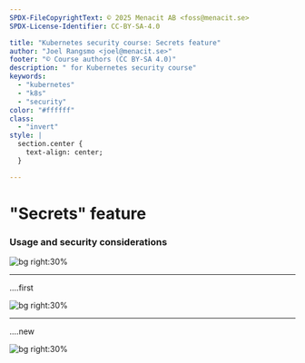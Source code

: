```yaml
---
SPDX-FileCopyrightText: © 2025 Menacit AB <foss@menacit.se>
SPDX-License-Identifier: CC-BY-SA-4.0

title: "Kubernetes security course: Secrets feature"
author: "Joel Rangsmo <joel@menacit.se>"
footer: "© Course authors (CC BY-SA 4.0)"
description: " for Kubernetes security course"
keywords:
  - "kubernetes"
  - "k8s"
  - "security"
color: "#ffffff"
class:
  - "invert"
style: |
  section.center {
    text-align: center;
  }

---
```

<!-- _footer: "%ATTRIBUTION_PREFIX% Yves Sorge (CC BY-SA 2.0)" -->
# "Secrets" feature
### Usage and security considerations

![bg right:30%](images/neon_forest.jpg)

<!--
-->

---
<!-- _footer: "%ATTRIBUTION_PREFIX% Yves Sorge (CC BY-SA 2.0)" -->
....first

![bg right:30%](images/neon_forest.jpg)

<!--
-->

---
<!-- _footer: "%ATTRIBUTION_PREFIX% " -->
....new

![bg right:30%](images/.jpg)

<!--
-->
